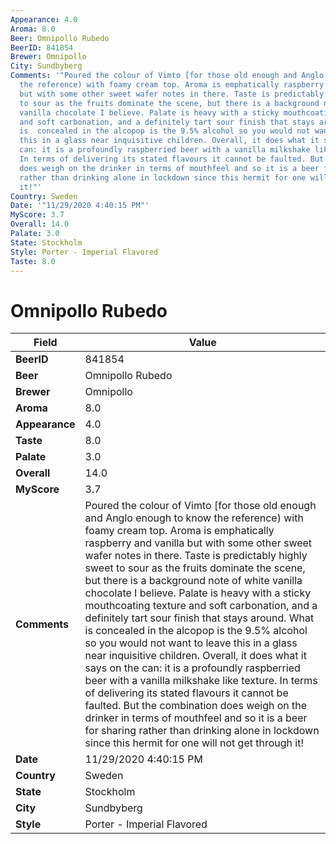 ```yaml
---
Appearance: 4.0
Aroma: 8.0
Beer: Omnipollo Rubedo
BeerID: 841854
Brewer: Omnipollo
City: Sundbyberg
Comments: '"Poured the colour of Vimto [for those old enough and Anglo enough to know
  the reference) with foamy cream top. Aroma is emphatically raspberry and vanilla
  but with some other sweet wafer notes in there. Taste is predictably highly sweet
  to sour as the fruits dominate the scene, but there is a background note of white
  vanilla chocolate I believe. Palate is heavy with a sticky mouthcoating texture
  and soft carbonation, and a definitely tart sour finish that stays around. What
  is  concealed in the alcopop is the 9.5% alcohol so you would not want to leave
  this in a glass near inquisitive children. Overall, it does what it says on the
  can: it is a profoundly raspberried beer with a vanilla milkshake like texture.
  In terms of delivering its stated flavours it cannot be faulted. But the combination
  does weigh on the drinker in terms of mouthfeel and so it is a beer for sharing
  rather than drinking alone in lockdown since this hermit for one will not get through
  it!"'
Country: Sweden
Date: '"11/29/2020 4:40:15 PM"'
MyScore: 3.7
Overall: 14.0
Palate: 3.0
State: Stockholm
Style: Porter - Imperial Flavored
Taste: 8.0
---
```


# Omnipollo Rubedo

| Field         | Value |
|---------------|-------|
| **BeerID** | 841854 |
| **Beer** | Omnipollo Rubedo |
| **Brewer** | Omnipollo |
| **Aroma** | 8.0 |
| **Appearance** | 4.0 |
| **Taste** | 8.0 |
| **Palate** | 3.0 |
| **Overall** | 14.0 |
| **MyScore** | 3.7 |
| **Comments** | Poured the colour of Vimto [for those old enough and Anglo enough to know the reference) with foamy cream top. Aroma is emphatically raspberry and vanilla but with some other sweet wafer notes in there. Taste is predictably highly sweet to sour as the fruits dominate the scene, but there is a background note of white vanilla chocolate I believe. Palate is heavy with a sticky mouthcoating texture and soft carbonation, and a definitely tart sour finish that stays around. What is  concealed in the alcopop is the 9.5% alcohol so you would not want to leave this in a glass near inquisitive children. Overall, it does what it says on the can: it is a profoundly raspberried beer with a vanilla milkshake like texture. In terms of delivering its stated flavours it cannot be faulted. But the combination does weigh on the drinker in terms of mouthfeel and so it is a beer for sharing rather than drinking alone in lockdown since this hermit for one will not get through it! |
| **Date** | 11/29/2020 4:40:15 PM |
| **Country** | Sweden |
| **State** | Stockholm |
| **City** | Sundbyberg |
| **Style** | Porter - Imperial Flavored |
